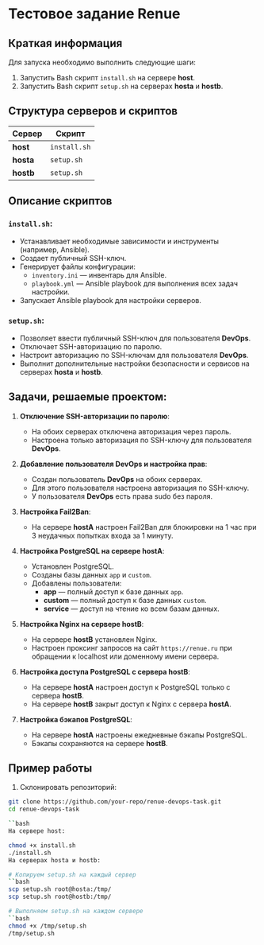 # Тестовое задание Renue

## Краткая информация
Для запуска необходимо выполнить следующие шаги:

1. Запустить Bash скрипт `install.sh` на сервере **host**.
2. Запустить Bash скрипт `setup.sh` на серверах **hosta** и **hostb**.

## Структура серверов и скриптов

| **Сервер** | **Скрипт**     |
|------------|----------------|
| **host**   | `install.sh`   |
| **hosta**  | `setup.sh`     |
| **hostb**  | `setup.sh`     |

## Описание скриптов

### `install.sh`:
- Устанавливает необходимые зависимости и инструменты (например, Ansible).
- Создает публичный SSH-ключ.
- Генерирует файлы конфигурации:
  - `inventory.ini` — инвентарь для Ansible.
  - `playbook.yml` — Ansible playbook для выполнения всех задач настройки.
- Запускает Ansible playbook для настройки серверов.

### `setup.sh`:
- Позволяет ввести публичный SSH-ключ для пользователя **DevOps**.
- Отключает SSH-авторизацию по паролю.
- Настроит авторизацию по SSH-ключам для пользователя **DevOps**.
- Выполнит дополнительные настройки безопасности и сервисов на серверах **hosta** и **hostb**.

## Задачи, решаемые проектом:

1. **Отключение SSH-авторизации по паролю**:
   - На обоих серверах отключена авторизация через пароль.
   - Настроена только авторизация по SSH-ключу для пользователя **DevOps**.

2. **Добавление пользователя DevOps и настройка прав**:
   - Создан пользователь **DevOps** на обоих серверах.
   - Для этого пользователя настроена авторизация по SSH-ключу.
   - У пользователя **DevOps** есть права sudo без пароля.

3. **Настройка Fail2Ban**:
   - На сервере **hostA** настроен Fail2Ban для блокировки на 1 час при 3 неудачных попытках входа за 1 минуту.

4. **Настройка PostgreSQL на сервере hostA**:
   - Установлен PostgreSQL.
   - Созданы базы данных `app` и `custom`.
   - Добавлены пользователи:
     - **app** — полный доступ к базе данных `app`.
     - **custom** — полный доступ к базе данных `custom`.
     - **service** — доступ на чтение ко всем базам данных.

5. **Настройка Nginx на сервере hostB**:
   - На сервере **hostB** установлен Nginx.
   - Настроен проксинг запросов на сайт `https://renue.ru` при обращении к localhost или доменному имени сервера.

6. **Настройка доступа PostgreSQL с сервера hostB**:
   - На сервере **hostA** настроен доступ к PostgreSQL только с сервера **hostB**.
   - На сервере **hostB** закрыт доступ к Nginx с сервера **hostA**.

7. **Настройка бэкапов PostgreSQL**:
   - На сервере **hostA** настроены ежедневные бэкапы PostgreSQL.
   - Бэкапы сохраняются на сервере **hostB**.

## Пример работы

1. Склонировать репозиторий:
```bash
git clone https://github.com/your-repo/renue-devops-task.git
cd renue-devops-task

``bash
На сервере host:

chmod +x install.sh
./install.sh
На серверах hosta и hostb:

# Копируем setup.sh на каждый сервер
``bash
scp setup.sh root@hosta:/tmp/
scp setup.sh root@hostb:/tmp/

# Выполняем setup.sh на каждом сервере
``bash
chmod +x /tmp/setup.sh
/tmp/setup.sh
